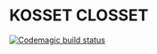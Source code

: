 # KOSSET CLOSSET

[![Codemagic build status](https://api.codemagic.io/apps/5e36ec3fcb1395bfe55f0878/5e36ec3fcb1395bfe55f0877/status_badge.svg)](https://codemagic.io/apps/5e36ec3fcb1395bfe55f0878/5e36ec3fcb1395bfe55f0877/latest_build)
